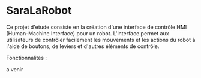 # SaraLaRobot
Ce projet d'etude consiste en la création d'une interface de contrôle HMI (Human-Machine Interface) pour un robot. L'interface permet aux utilisateurs de contrôler facilement les mouvements et les actions du robot à l'aide de boutons, de leviers et d'autres éléments de contrôle.

Fonctionnalités :

a venir 